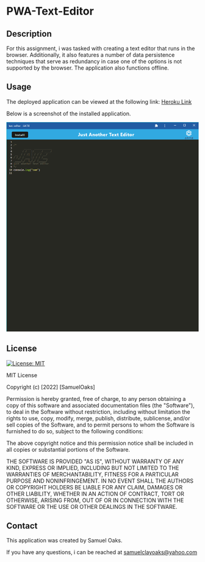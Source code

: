 # PWA-Text-Editor

## Description

For this assignment, i was tasked with creating a text editor that runs in the browser. Additionally, it also features a number of data persistence techniques that serve as redundancy in case one of the options is not supported by the browser. The application also functions offline.



## Usage

The deployed application can be viewed at the following link: [Heroku Link](https://thawing-wildwood-62654.herokuapp.com/) 

Below is a screenshot of the installed application. 
    
![alt text](assets/images/text-editor%20-%20J.A.T.E%203_28_2023%206_06_48%20PM.png)
    

## License

[![License: MIT](https://img.shields.io/badge/License-MIT-yellow.svg)](https://opensource.org/licenses/MIT)

MIT License

Copyright (c) [2022] [SamuelOaks]

Permission is hereby granted, free of charge, to any person obtaining a copy of this software and associated documentation files (the "Software"), to deal in the Software without restriction, including without limitation the rights to use, copy, modify, merge, publish, distribute, sublicense, and/or sell copies of the Software, and to permit persons to whom the Software is furnished to do so, subject to the following conditions:

The above copyright notice and this permission notice shall be included in all copies or substantial portions of the Software.

THE SOFTWARE IS PROVIDED "AS IS", WITHOUT WARRANTY OF ANY KIND, EXPRESS OR IMPLIED, INCLUDING BUT NOT LIMITED TO THE WARRANTIES OF MERCHANTABILITY, FITNESS FOR A PARTICULAR PURPOSE AND NONINFRINGEMENT. IN NO EVENT SHALL THE AUTHORS OR COPYRIGHT HOLDERS BE LIABLE FOR ANY CLAIM, DAMAGES OR OTHER LIABILITY, WHETHER IN AN ACTION OF CONTRACT, TORT OR OTHERWISE, ARISING FROM, OUT OF OR IN CONNECTION WITH THE SOFTWARE OR THE USE OR OTHER DEALINGS IN THE SOFTWARE.

## Contact 

This application was created by Samuel Oaks.

If you have any questions, i can be reached at [samuelclayoaks@yahoo.com](samuelclayoaks@yahoo.com) 